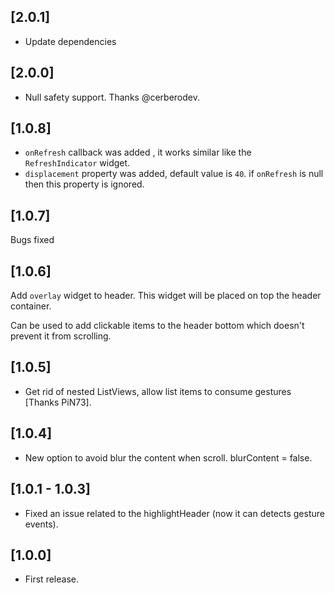 ## [2.0.1]

- Update dependencies
## [2.0.0]

- Null safety support. Thanks @cerberodev.

## [1.0.8]

- `onRefresh` callback was added , it works similar like the `RefreshIndicator` widget.
- `displacement` property was added, default value is `40`. if `onRefresh` is null then this property is ignored.

## [1.0.7]

Bugs fixed

## [1.0.6]

Add `overlay` widget to header.
This widget will be placed on top the header container.

Can be used to add clickable items to the header bottom which doesn't prevent it from scrolling.

## [1.0.5]

* Get rid of nested ListViews, allow list items to consume gestures [Thanks PiN73].

## [1.0.4]

* New option to avoid blur the content when scroll. blurContent = false.

## [1.0.1 - 1.0.3]

* Fixed an issue related to the highlightHeader (now it can detects gesture events).

## [1.0.0]

* First release.